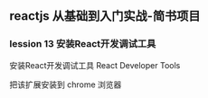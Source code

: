 ## reactjs 从基础到入门实战-简书项目

### lession 13 安装React开发调试工具



安装React开发调试工具 React Developer Tools

把该扩展安装到 chrome 浏览器